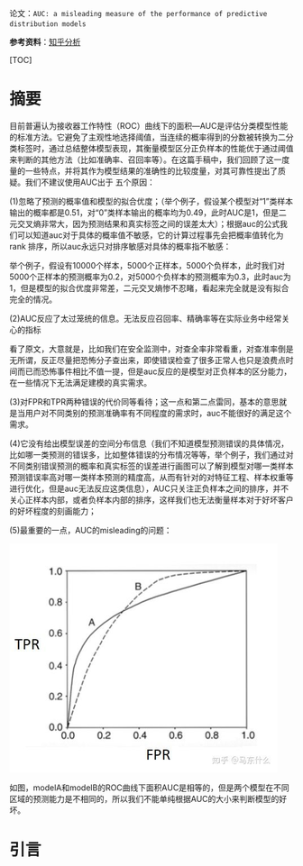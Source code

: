 论文：`AUC: a misleading measure of the performance of predictive distribution models`

**参考资料**：[知乎分析](https://zhuanlan.zhihu.com/p/92792702)

[TOC]

# 摘要

目前普遍认为接收器工作特性（ROC）曲线下的面积—AUC是评估分类模型性能的标准方法。它避免了主观性地选择阈值，当连续的概率得到的分数被转换为二分类标签时，通过总结整体模型表现，其衡量模型区分正负样本的性能优于通过阈值来判断的其他方法（比如准确率、召回率等）。在这篇手稿中，我们回顾了这一度量的一些特点，并将其作为模型结果的准确性的比较度量，对其可靠性提出了质疑。我们不建议使用AUC出于 五个原因：

(1)忽略了预测的概率值和模型的拟合优度；（举个例子，假设某个模型对“1”类样本输出的概率都是0.51，对“0”类样本输出的概率均为0.49，此时AUC是1，但是二元交叉熵非常大，因为预测结果和真实标签之间的误差太大）；根据auc的公式我们可以知道auc对于具体的概率值不敏感，它的计算过程事先会把概率值转化为rank 排序，所以auc永远只对排序敏感对具体的概率指不敏感：

举个例子，假设有10000个样本，5000个正样本，5000个负样本，此时我们对5000个正样本的预测概率为0.2，对5000个负样本的预测概率为0.3，此时auc为1，但是模型的拟合优度非常差，二元交叉熵惨不忍睹，看起来完全就是没有拟合完全的情况。



(2)AUC反应了太过笼统的信息。无法反应召回率、精确率等在实际业务中经常关心的指标

看了原文，大意就是，比如我们在安全监测中，对查全率非常看重，对查准率倒是无所谓，反正尽量把恐怖分子查出来，即使错误检查了很多正常人也只是浪费点时间而已而恐怖事件相比不值一提，但是auc反应的是模型对正负样本的区分能力，在一些情况下无法满足建模的真实需求。

(3)对FPR和TPR两种错误的代价同等看待；这一点和第二点雷同，基本的意思就是当用户对不同类别的预测准确率有不同程度的需求时，auc不能很好的满足这个需求。

(4)它没有给出模型误差的空间分布信息（我们不知道模型预测错误的具体情况，比如哪一类预测的错误多，比如整体错误的分布情况等等，举个例子，我们通过对不同类别错误预测的概率和真实标签的误差进行画图可以了解到模型对哪一类样本预测错误率高对哪一类样本预测的精度高，从而有针对的对特征工程、样本权重等进行优化，但是auc无法反应这类信息），AUC只关注正负样本之间的排序，并不关心正样本内部，或者负样本内部的排序，这样我们也无法衡量样本对于好坏客户的好坏程度的刻画能力；

(5)最重要的一点，AUC的misleading的问题：

![img](pic/v2-74e174082cbd05051367716da1f70f25_hd.jpg)

如图，modelA和modelB的ROC曲线下面积AUC是相等的，但是两个模型在不同区域的预测能力是不相同的，所以我们不能单纯根据AUC的大小来判断模型的好坏。

# 引言


